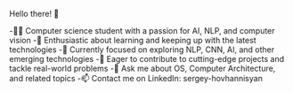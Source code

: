 Hello there! 👋

-👨‍💻 Computer science student with a passion for AI, NLP, and computer vision
-🧠 Enthusiastic about learning and keeping up with the latest technologies
-🌱 Currently focused on exploring NLP, CNN, AI, and other emerging technologies
-🤔 Eager to contribute to cutting-edge projects and tackle real-world problems
-💬 Ask me about OS, Computer Architecture, and related topics
-📫 Contact me on LinkedIn: sergey-hovhannisyan
